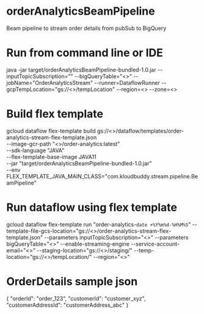 # orderAnalyticsBeamPipeline
Beam pipeline to stream order details from pubSub to BigQuery

# Run from command line or IDE
java -jar target/orderAnalyticsBeamPipeline-bundled-1.0.jar --inputTopicSubscription="<InputTopic Subscription>" --bigQueryTable="<<BigQueryTable>>" --jobName="OrderAnalyticsStream" --runner=DataflowRunner --gcpTempLocation="gs://<<GCP Bucket>>/tempLocation" --region=<<Region>> --zone=<<Worker Zone>>

# Build flex template
gcloud dataflow flex-template build gs://<<GCP BUCKET>>/dataflow/templates/order-analytics-stream-flex-template.json \
--image-gcr-path "<<Image path>>/order-analytics:latest" \
--sdk-language "JAVA" \
--flex-template-base-image JAVA11 \
--jar "target/orderAnalyticsBeamPipeline-bundled-1.0.jar" \
--env FLEX_TEMPLATE_JAVA_MAIN_CLASS="com.kloudbuddy.stream.pipeline.BeamPipeline"

# Run dataflow using flex template
gcloud dataflow flex-template run "order-analytics-`date +%Y%m%d-%H%M%S`" --template-file-gcs-location="gs://<<BUCKET LOCATION>>/order-analytics-stream-flex-template.json" --parameters inputTopicSubscription="<<InputTopic Subscription>>" --parameters bigQueryTable="<<BigQueryTable>>" --enable-streaming-engine --service-account-email="<<ServiceAccount>>" --staging-location="gs://<<GCP Bucket>>/staging/" --temp-location="gs://<<GCP Bucket>>/tempLocation/" --region="<<Region>>" 

# OrderDetails sample json
{
"orderId": "order_123",
"customerId": "customer_xyz",
"customerAddressId": "customerAddress_abc"
}
